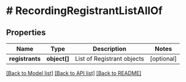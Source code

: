 # # RecordingRegistrantListAllOf

## Properties

Name | Type | Description | Notes
------------ | ------------- | ------------- | -------------
**registrants** | **object[]** | List of Registrant objects | [optional] 

[[Back to Model list]](../../README.md#documentation-for-models) [[Back to API list]](../../README.md#documentation-for-api-endpoints) [[Back to README]](../../README.md)


